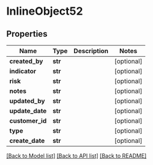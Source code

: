 # InlineObject52

## Properties
Name | Type | Description | Notes
------------ | ------------- | ------------- | -------------
**created_by** | **str** |  | [optional] 
**indicator** | **str** |  | [optional] 
**risk** | **str** |  | [optional] 
**notes** | **str** |  | [optional] 
**updated_by** | **str** |  | [optional] 
**update_date** | **str** |  | [optional] 
**customer_id** | **str** |  | [optional] 
**type** | **str** |  | [optional] 
**create_date** | **str** |  | [optional] 

[[Back to Model list]](../README.md#documentation-for-models) [[Back to API list]](../README.md#documentation-for-api-endpoints) [[Back to README]](../README.md)


